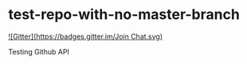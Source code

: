 test-repo-with-no-master-branch
===============================
[![Gitter](https://badges.gitter.im/Join Chat.svg)](https://gitter.im/suprememoocow/test-repo-with-no-master-branch?utm_source=badge&utm_medium=badge&utm_campaign=pr-badge)

Testing Github API
